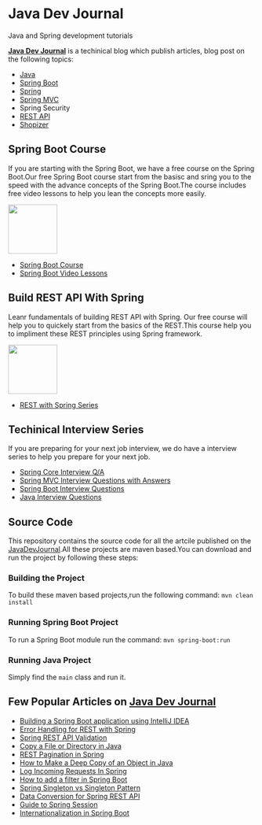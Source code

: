 # Java Dev Journal

Java and Spring development tutorials

**[Java Dev Journal][Java Dev Journal]** is a techinical blog which publish articles, blog post on the following topics:


- [Java][Java]
- [Spring Boot][Spring Boot]
- [Spring][Spring]
- [Spring MVC][Spring MVC]
- Spring Security
- [REST API][REST API]
- [Shopizer][Shopizer]


## Spring Boot Course

If you are starting with the Spring Boot, we have a free course on the Spring Boot.Our free Spring Boot course start from the basisc and sring you to the speed with the advance concepts of the Spring Boot.The course includes free video lessons to help you lean the concepts more easily.

<img src="https://prod-acb5.kxcdn.com/wp-content/uploads/2018/02/spring-boot-icon-200x196.png" height="100">

- [Spring Boot Course][Spring Boot Course]
- [Spring Boot Video Lessons][Spring Boot Video Lessons]


## Build REST API With Spring

Leanr fundamentals of building REST API with Spring. Our free course will help you to quickely start from the basics of the REST.This course help you to impliment these REST principles using Spring framework.

<img src="https://prod-acb5.kxcdn.com/wp-content/uploads/2018/02/rest-icon-200x196-1.png" height="100">

- [REST with Spring Series][REST with Spring Series]


## Techinical Interview Series

If you are preparing for your next job interview, we do have a interview series to help you prepare for your next job.

- [Spring Core Interview Q/A][Spring Core Interview Q/A]
- [Spring MVC Interview Questions with Answers][Spring MVC Interview Questions with Answers]
- [Spring Boot Interview Questions][Spring Boot Interview Questions]
- [Java Interview Questions][Java Interview Questions]



## Source Code


This repository contains the source code for all the artcile published on the [JavaDevJournal][JavaDevJournal].All these projects are maven based.You can download and run the project by following these steps:




### Building the Project

To build these maven based projects,run the following command:
`mvn clean install`


### Running Spring Boot Project

To run a Spring Boot module run the command:
`mvn spring-boot:run `

### Running Java Project

Simply find the `main` class and run it.

## Few Popular Articles on [Java Dev Journal][Java Dev Journal]

- [Building a Spring Boot application using IntelliJ IDEA](https://www.javadevjournal.com/spring-boot/spring-boot-application-intellij/)
- [Error Handling for REST with Spring](https://www.javadevjournal.com/spring/exception-handling-for-rest-with-spring/)
- [Spring REST API Validation](https://www.javadevjournal.com/spring/spring-rest-api-validation/)
- [Copy a File or Directory in Java](https://www.javadevjournal.com/java/java-copy-file-directory/)
- [REST Pagination in Spring](https://www.javadevjournal.com/spring/rest-pagination-in-spring/)
- [How to Make a Deep Copy of an Object in Java](https://www.javadevjournal.com/java/java-deep-copy/)
- [Log Incoming Requests In Spring](https://www.javadevjournal.com/spring/log-incoming-requests-spring/)
- [How to add a filter in Spring Boot](https://www.javadevjournal.com/spring-boot/spring-boot-add-filter/)
- [Spring Singleton vs Singleton Pattern](https://www.javadevjournal.com/spring/spring-singleton-vs-singleton-pattern/)
- [Data Conversion for Spring REST API](https://www.javadevjournal.com/spring/data-conversion-spring-rest-api/)
- [Guide to Spring Session](https://www.javadevjournal.com/spring/spring-session/)
- [Internationalization in Spring Boot](https://www.javadevjournal.com/spring-boot/spring-boot-internationalization/)


[Java Dev Journal]: https://www.javadevjournal.com "Java Dev Journal"
[Spring Boot Course]: https://www.javadevjournal.com/spring-boot/ "Spring Boot Course"
[Spring Boot Video Lessons]: https://www.youtube.com/watch?v=ECijic3ucFs&list=PLGWM-WydG5jJWmFUe3l7YXAwFmMZWieW8 "Spring Boot Video Lessons"
[REST with Spring Series]: https://www.javadevjournal.com/rest-with-spring-series/ "REST with Spring Series"
[JavaDevJournal]: https://www.javadevjournal.com "JavaDevJournal"
[Java]: https://www.javadevjournal.com/category/java/ "Java"
[Spring]: https://www.javadevjournal.com/category/spring/ "Spring"
[Spring Boot]: https://www.javadevjournal.com/category/spring-boot/ "Spring Boot"
[Spring MVC]: https://www.javadevjournal.com/category/spring-mvc/ "Spring MVC"
[REST API]: https://www.javadevjournal.com/category/spring/rest/ "REST API"
[Shopizer]: https://www.javadevjournal.com/category/shopizer/ "Shopizer"
[Spring Core Interview Q/A]: https://www.javadevjournal.com/spring/spring-interview-questions/ "Spring Core Interview Q/A"
[Spring MVC Interview Questions with Answers]: https://www.javadevjournal.com/spring-mvc/spring-mvc-interview-questions/ "Spring MVC Interview Questions with Answers"
[Spring Boot Interview Questions]: https://www.javadevjournal.com/spring-boot/spring-boot-interview-questions/ "Spring Boot Interview Questions"
[Java Interview Questions]: https://www.javadevjournal.com/java/java-interview-questions/ "Java Interview Questions"
[Java Dev Journal]: https://www.javadevjournal.com "Java Dev Journal"
